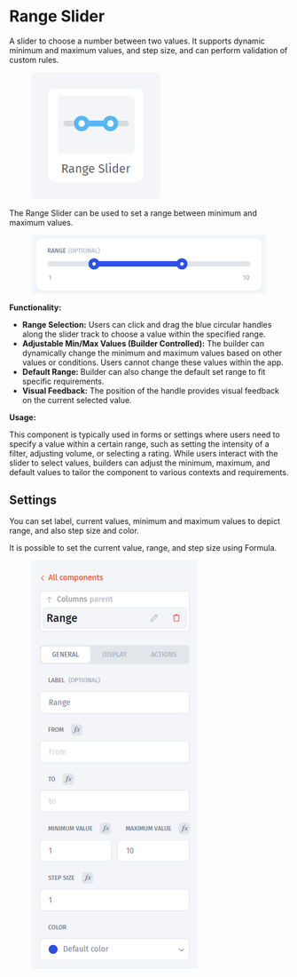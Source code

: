 # Range Slider

A slider to choose a number between two values. It supports dynamic minimum and maximum values, and step size, and can perform validation of custom rules.

<figure><img src="../../../../.gitbook/assets/image (957).png" alt=""><figcaption></figcaption></figure>

The Range Slider can be used to set a range between minimum and maximum values.

<figure><img src="../../../../.gitbook/assets/image (944).png" alt=""><figcaption></figcaption></figure>

**Functionality:**

* **Range Selection:** Users can click and drag the blue circular handles along the slider track to choose a value within the specified range.
* **Adjustable Min/Max Values (Builder Controlled):** The builder can dynamically change the minimum and maximum values based on other values or conditions. Users cannot change these values within the app.
* **Default Range:** Builder can also change the default set range to fit specific requirements.
* **Visual Feedback:** The position of the handle provides visual feedback on the current selected value.

**Usage:**

This component is typically used in forms or settings where users need to specify a value within a certain range, such as setting the intensity of a filter, adjusting volume, or selecting a rating. While users interact with the slider to select values, builders can adjust the minimum, maximum, and default values to tailor the component to various contexts and requirements.

## Settings

You can set label, current values, minimum and maximum values to depict range, and also step size and color.

It is possible to set the current value, range, and step size using Formula.

<figure><img src="../../../../.gitbook/assets/image (955).png" alt=""><figcaption></figcaption></figure>

